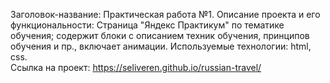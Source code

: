 Заголовок-название: Практическая работа №1.
Описание проекта и его функциональности: Страница "Яндекс Практикум" по тематике обучения; содержит блоки с описанием техник обучения, принципов обучения и пр., включает анимации.
Используемые технологии: html, css.  
Ссылка на проект: https://seliveren.github.io/russian-travel/
